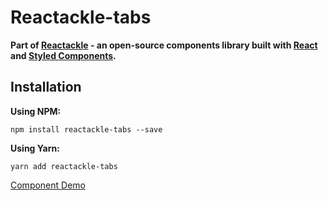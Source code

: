 # Reactackle-tabs


**Part of [Reactackle](https://www.npmjs.com/package/reactackle) - an open-source components library built with [React](https://facebook.github.io/react/) and [Styled Components](https://www.styled-components.com).**

## Installation

**Using NPM:**
```
npm install reactackle-tabs --save
```

**Using Yarn:**
```
yarn add reactackle-tabs
```
[Component Demo](http://reactackle-docs.braincrumbs.io/#/tabs/demo)
